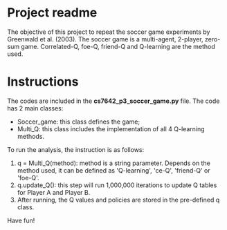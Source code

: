 # Project readme
The objective of this project to repeat the soccer game experiments by Greenwald et al. (2003). The soccer game is a multi-agent, 2-player, zero-sum game. Correlated-Q, foe-Q, friend-Q and Q-learning are the method used.
# Instructions
The codes are included in the **cs7642_p3_soccer_game.py** file. The code has 2 main classes:

- Soccer_game: this class defines the game;
- Multi_Q: this class includes the implementation of all 4 Q-learning methods.

To run the analysis, the instruction is as follows:

1. q = Multi_Q(method): method is a string parameter. Depends on the method used, it can be defined as 'Q-learning', 'ce-Q', 'friend-Q' or 'foe-Q'.
2. q.update_Q(): this step will run 1,000,000 iterations to update Q tables for Player A and Player B.
3. After running, the Q values and policies are stored in the pre-defined q class.

Have fun!
